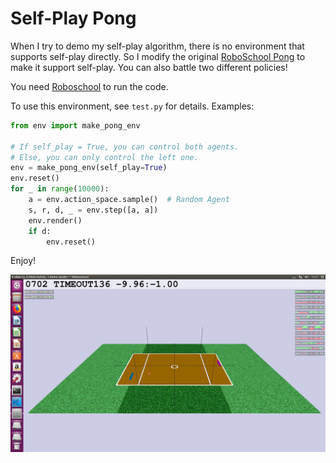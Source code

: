# Self-Play Pong

When I try to demo my self-play algorithm, there is no environment that supports self-play directly.
So I modify the original [RoboSchool Pong](https://github.com/openai/roboschool/blob/master/roboschool/gym_pong.py) to make it support self-play. You can also battle two different policies!

You need [Roboschool](https://github.com/openai/roboschool) to run the code.

To use this environment, see `test.py` for details. Examples:
```python
from env import make_pong_env

# If self_play = True, you can control both agents. 
# Else, you can only control the left one. 
env = make_pong_env(self_play=True)
env.reset()
for _ in range(10000):
    a = env.action_space.sample()  # Random Agent
    s, r, d, _ = env.step([a, a])
    env.render()
    if d:
        env.reset()
```

Enjoy!

![screenshot](screenshot.png)